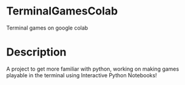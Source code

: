 # TerminalGamesColab
Terminal games on google colab

# Description
A project to get more familiar with python, working on making games playable in the terminal using Interactive Python Notebooks!
